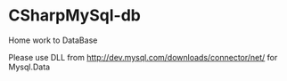 CSharpMySql-db
==============

Home work to DataBase


Please use DLL from
http://dev.mysql.com/downloads/connector/net/
for Mysql.Data 

